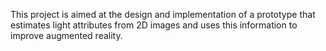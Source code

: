 This project is aimed at the design and implementation of a prototype that estimates light attributes from 2D images and uses this information to improve augmented reality.